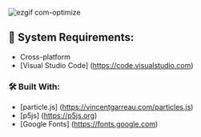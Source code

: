 ![ezgif com-optimize](https://user-images.githubusercontent.com/45048950/97807559-82363a80-1c9c-11eb-9ec3-22ff4fce5575.gif)

## 🧰 System Requirements:

* Cross-platform
* [Visual Studio Code] (https://code.visualstudio.com)

### 🛠️ Built With:

* [particle.js] (https://vincentgarreau.com/particles.js)
* [p5js] (https://p5js.org)
* [Google Fonts] (https://fonts.google.com)


